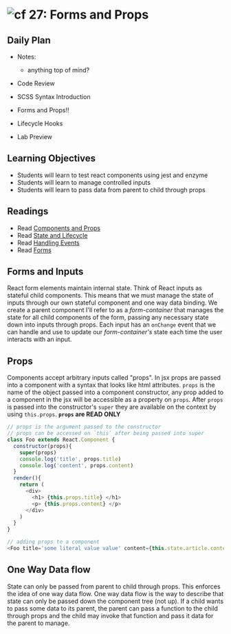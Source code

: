 ![cf](http://i.imgur.com/7v5ASc8.png) 27: Forms and Props
===

## Daily Plan
- Notes:
    - anything top of mind?

- Code Review
- SCSS Syntax Introduction
- Forms and Props!!
- Lifecycle Hooks
- Lab Preview

## Learning Objectives
* Students will learn to test react components using jest and enzyme
* Students will learn to manage controlled inputs
* Students will learn to pass data from parent to child through props

## Readings
* Read [Components and Props](https://facebook.github.io/react/docs/components-and-props.html)
* Read [State and Lifecycle](https://facebook.github.io/react/docs/state-and-lifecycle.html)
* Read [Handling Events](https://facebook.github.io/react/docs/handling-events.html)
* Read [Forms](https://facebook.github.io/react/docs/forms.html)

## Forms and Inputs
React form elements maintain internal state. Think of React inputs as stateful child components. This means that we must manage the state of inputs through our own stateful  component and one way data binding. We create a parent component I'll refer to as a _form-container_ that manages the state for all child components of the form, passing any necessary state down into inputs through props. Each input has an `onChange` event that we can handle and use to update our _form-container's_ state each time the user interacts with an input.

## Props
Components accept arbitrary inputs called "props". In jsx props are passed into a component with a syntax that looks like html attributes. `props` is the name of the object passed into a component constructor, any prop added to a component in the jsx will be accessible as a property on `props`. After `props` is passed into the constructor's `super` they are available on the context by using `this.props`. **`props` are READ ONLY**

``` javascript
// props is the argument passed to the constructor
// props can be accessed on `this` after being passed into super
class Foo extends React.Component {
  constructor(props){
    super(props)
    console.log('title', props.title)
    console.log('content', props.content)
  }
  render(){
    return (
      <div>
        <h1> {this.props.title} </h1>
        <p> {this.props.content} </p>
      </div>
    )
  }
}

// adding props to a component
<Foo title='some literal value value' content={this.state.article.content}>
```

## One Way Data flow
State can only be passed from parent to child through props. This enforces the idea of one way data flow. One way data flow is the way to describe that state can only be passed down the component tree (not up). If a child wants to pass some data to its parent, the parent can pass a function to the child through props and the child may invoke that function and pass it data for the parent to manage.
